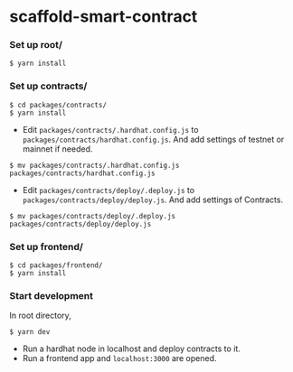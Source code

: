 # scaffold-smart-contract

### Set up root/

```shell
$ yarn install
```

### Set up contracts/

```shell
$ cd packages/contracts/
$ yarn install
```

- Edit `packages/contracts/.hardhat.config.js` to `packages/contracts/hardhat.config.js`. And add settings of testnet or mainnet if needed.

```shell
$ mv packages/contracts/.hardhat.config.js packages/contracts/hardhat.config.js
```

- Edit `packages/contracts/deploy/.deploy.js` to `packages/contracts/deploy/deploy.js`. And add settings of Contracts.

```shell
$ mv packages/contracts/deploy/.deploy.js packages/contracts/deploy/deploy.js
```

### Set up frontend/

```shell
$ cd packages/frontend/
$ yarn install
```

### Start development

In root directory,

```shell
$ yarn dev
```

- Run a hardhat node in localhost and deploy contracts to it.
- Run a frontend app and `localhost:3000` are opened.
